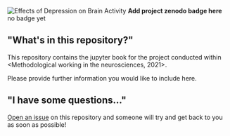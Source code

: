 ![Effects of Depression on Brain Activity]( https://github.com/Jakob236/notreadyyet/master/DepressionBrain.png)
**Add project zenodo badge here**
no badge yet

## "What's in this repository?"

This repository contains the jupyter book for the project <notreadyyet> conducted within <Methodological working in the neurosciences, 2021>.

Please provide further information you would like to include here.

## "I have some questions..."

[Open an issue]() on this repository and someone will try and get back to you as soon as possible!
